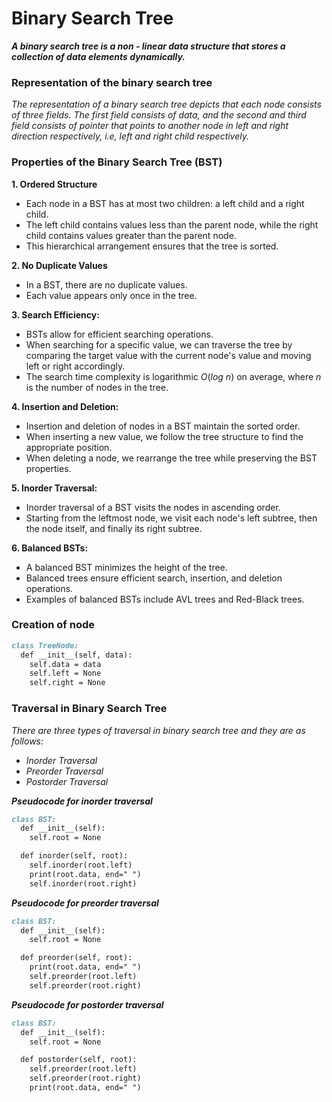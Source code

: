 # Binary Search Tree

***A binary search tree is a non - linear data structure that stores a collection of data elements dynamically.***

### Representation of the binary search tree
_The representation of a binary search tree depicts that each node consists of three fields. The first field consists of data, and the second and third field consists of pointer that points to another node in left and right direction respectively, i.e, left and right child respectively._

### Properties of the Binary Search Tree (BST)
**1. Ordered Structure**
  * Each node in a BST has at most two children: a left child and a right child.
  * The left child contains values less than the parent node, while the right child contains values greater than the parent node.
  * This hierarchical arrangement ensures that the tree is sorted.

**2. No Duplicate Values**
  * In a BST, there are no duplicate values. 
  * Each value appears only once in the tree.

**3. Search Efficiency:** 
  * BSTs allow for efficient searching operations.
  * When searching for a specific value, we can traverse the tree by comparing the target value with the current node's value and moving left or right accordingly.
  * The search time complexity is logarithmic $O(log$ $n)$ on average, where $n$ is the number of nodes in the tree.

**4. Insertion and Deletion:**
  * Insertion and deletion of nodes in a BST maintain the sorted order.
  * When inserting a new value, we follow the tree structure to find the appropriate position.
  * When deleting a node, we rearrange the tree while preserving the BST properties.

**5. Inorder Traversal:**
  * Inorder traversal of a BST visits the nodes in ascending order.
  * Starting from the leftmost node, we visit each node's left subtree, then the node itself, and finally its right subtree.

**6. Balanced BSTs:**
  * A balanced BST minimizes the height of the tree.
  * Balanced trees ensure efficient search, insertion, and deletion operations.
  * Examples of balanced BSTs include AVL trees and Red-Black trees.

### Creation of node
```md
class TreeNode:
  def __init__(self, data):
    self.data = data
    self.left = None
    self.right = None
```

### Traversal in Binary Search Tree
_There are three types of traversal in binary search tree and they are as follows:_
 * _Inorder Traversal_
 * _Preorder Traversal_
 * _Postorder Traversal_

***Pseudocode for inorder traversal***
```md
class BST:
  def __init__(self):
    self.root = None

  def inorder(self, root):
    self.inorder(root.left)
    print(root.data, end=" ")
    self.inorder(root.right)
```

***Pseudocode for preorder traversal***
```md
class BST:
  def __init__(self):
    self.root = None

  def preorder(self, root):
    print(root.data, end=" ")
    self.preorder(root.left)
    self.preorder(root.right)
```

***Pseudocode for postorder traversal***
```md
class BST:
  def __init__(self):
    self.root = None

  def postorder(self, root):
    self.preorder(root.left)
    self.preorder(root.right)
    print(root.data, end=" ")
```
